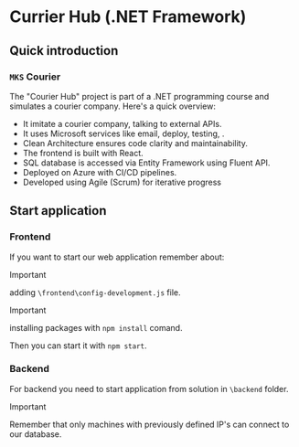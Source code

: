 # Currier Hub (.NET Framework)

## Quick introduction

### `MKS` Courier

The "Courier Hub" project is part of a .NET programming course and simulates a courier company. Here's a quick overview:

- It imitate a courier company, talking to external APIs.
- It uses Microsoft services like email, deploy, testing, .
- Clean Architecture ensures code clarity and maintainability.
- The frontend is built with React.
- SQL database is accessed via Entity Framework using Fluent API.
- Deployed on Azure with CI/CD pipelines.
- Developed using Agile (Scrum) for iterative progress

## Start application

### Frontend

If you want to start our web application remember about:

> [!IMPORTANT]
> adding `\frontend\config-development.js` file.

> [!IMPORTANT]
> installing packages with `npm install` comand.

Then you can start it with `npm start`.

### Backend

For backend you need to start application from solution in `\backend` folder.

> [!IMPORTANT]
> Remember that only machines with previously defined IP's can connect to our database.
